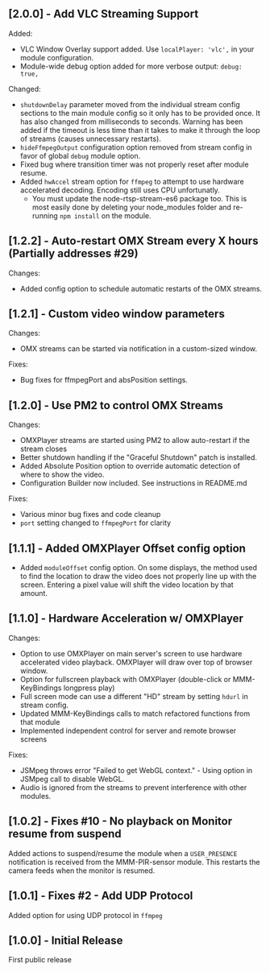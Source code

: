 ## [2.0.0] - Add VLC Streaming Support

Added:

* VLC Window Overlay support added. Use `localPlayer: 'vlc',` in your module configuration.
* Module-wide debug option added for more verbose output: `debug: true,`

Changed:

* `shutdownDelay` parameter moved from the individual stream config sections to the main module config so it only has to be provided once. It has also changed from milliseconds to seconds.  Warning has been added if the timeout is less time than it takes to make it through the loop of streams (causes unnecessary restarts).
* `hideFfmpegOutput` configuration option removed from stream config in favor of global `debug` module option.
* Fixed bug where transition timer was not properly reset after module resume.
* Added `hwAccel` stream option for `ffmpeg` to attempt to use hardware accelerated decoding. Encoding still uses CPU unfortunatly.
    - You must update the node-rtsp-stream-es6 package too. This is most easily done by deleting your node_modules folder and re-running `npm install` on the module.

## [1.2.2] - Auto-restart OMX Stream every X hours (Partially addresses #29)

Changes:

* Added config option to schedule automatic restarts of the OMX streams.


## [1.2.1] - Custom video window parameters

Changes:

* OMX streams can be started via notification in a custom-sized window.

Fixes:

* Bug fixes for ffmpegPort and absPosition settings.

## [1.2.0] - Use PM2 to control OMX Streams

Changes:

* OMXPlayer streams are started using PM2 to allow auto-restart if the stream closes
* Better shutdown handling if the "Graceful Shutdown" patch is installed.
* Added Absolute Position option to override automatic detection of where to show the video.
* Configuration Builder now included. See instructions in README.md

Fixes:

* Various minor bug fixes and code cleanup
* `port` setting changed to `ffmpegPort` for clarity

## [1.1.1] - Added OMXPlayer Offset config option

* Added `moduleOffset` config option. On some displays, the method used to find the location to draw the video does not properly line up with the screen.  Entering a pixel value will shift the video location by that amount.

## [1.1.0] - Hardware Acceleration w/ OMXPlayer

Changes:

* Option to use OMXPlayer on main server's screen to use hardware accelerated video playback.  OMXPlayer will draw over top of browser window.
* Option for fullscreen playback with OMXPlayer (double-click or MMM-KeyBindings longpress play)
* Full screen mode can use a different "HD" stream by setting `hdurl` in stream config.
* Updated MMM-KeyBindings calls to match refactored functions from that module
* Implemented independent control for server and remote browser screens

Fixes:

* JSMpeg throws error "Failed to get WebGL context." - Using option in JSMpeg call to disable WebGL.
* Audio is ignored from the streams to prevent interference with other modules.

## [1.0.2] - Fixes #10 - No playback on Monitor resume from suspend

Added actions to suspend/resume the module when a `USER_PRESENCE` notification is received from the MMM-PIR-sensor module. This restarts the camera feeds when the monitor is resumed.

## [1.0.1] - Fixes #2 - Add UDP Protocol

Added option for using UDP protocol in `ffmpeg`

## [1.0.0] - Initial Release

First public release
